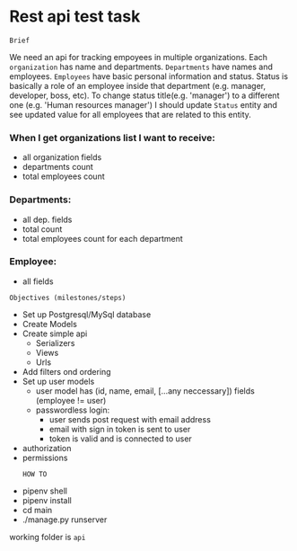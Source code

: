 # Rest api test task

    Brief

We need an api for tracking empoyees in multiple organizations. Each `organization` has name and departments. `Departments` have names and employees. `Employees` have basic personal information and status. Status is basically a role of an employee inside that department (e.g. manager, developer, boss, etc). To change status title(e.g. 'manager') to a different one (e.g. 'Human resources manager') I should update `Status` entity and see updated value for all employees that are related to this entity.

### When I get organizations list I want to receive:

- all organization fields
- departments count
- total employees count

### Departments:

- all dep. fields
- total count
- total employees count for each department

### Employee:

- all fields

>

    Objectives (milestones/steps)

- Set up Postgresql/MySql database
- Create Models
- Create simple api
  - Serializers
  - Views
  - Urls
- Add filters ond ordering
- Set up user models
  - user model has (id, name, email, [...any neccessary]) fields
    (employee != user)
  - passwordless login:
    - user sends post request with email address
    - email with sign in token is sent to user
    - token is valid and is connected to user
- authorization
- permissions
  >
      HOW TO
- pipenv shell
- pipenv install
- cd main
- ./manage.py runserver
>
working folder is `api`
